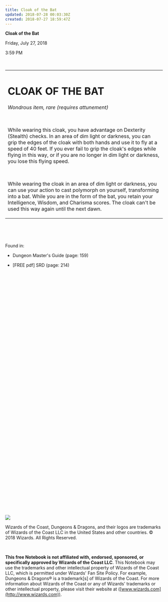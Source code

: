 ```yaml
---
title: Cloak of the Bat
updated: 2018-07-28 00:03:30Z
created: 2018-07-27 18:59:47Z
---
```


**Cloak of the Bat**

Friday, July 27, 2018

3:59 PM

 

<table><tbody><tr class="odd"><td><h1 id="cloak-of-the-bat"><strong>CLOAK OF THE BAT</strong></h1><p><em>Wondrous item, rare (requires attunement)</em></p><p> </p><p>While wearing this cloak, you have advantage on Dexterity (Stealth) checks. In an area of dim light or darkness, you can grip the edges of the cloak with both hands and use it to fly at a speed of 40 feet. If you ever fail to grip the cloak's edges while flying in this way, or if you are no longer in dim light or darkness, you lose this flying speed.</p><p> </p><p>While wearing the cloak in an area of dim light or darkness, you can use your action to cast polymorph on yourself, transforming into a bat. While you are in the form of the bat, you retain your Intelligence, Wisdom, and Charisma scores. The cloak can't be used this way again until the next dawn.</p></td></tr></tbody></table>

 

 

Found in:

-   Dungeon Master's Guide (page: 159)

-   \[FREE pdf\] SRD (page: 214)

 

 

 

 

 

 

 

 

 

 

 

 

 

 

 

 

 

 

 

 

 

 

 

 

 

![](tmp\media\image1.png)

Wizards of the Coast, Dungeons & Dragons, and their logos are trademarks of Wizards of the Coast LLC in the United States and other countries. © 2018 Wizards. All Rights Reserved.

 

**This free Notebook is not affiliated with, endorsed, sponsored, or specifically approved by Wizards of the Coast LLC**. This Notebook may use the trademarks and other intellectual property of Wizards of the Coast LLC, which is permitted under Wizards' Fan Site Policy. For example, Dungeons & Dragons® is a trademark\[s\] of Wizards of the Coast. For more information about Wizards of the Coast or any of Wizards' trademarks or other intellectual property, please visit their website at ([www.wizards.com](http://www.wizards.com)).
